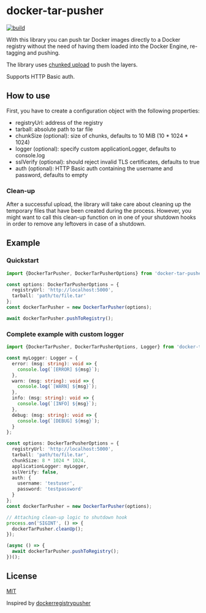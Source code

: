 # docker-tar-pusher

[![build](https://github.com/karolyp/docker-tar-pusher/actions/workflows/node.js.yml/badge.svg)](https://github.com/karolyp/docker-tar-pusher/actions/workflows/node.js.yml)

With this library you can push tar Docker images directly to a Docker registry without the need of having them loaded
into the
Docker Engine, re-tagging and pushing.

The library uses [chunked upload](https://docs.docker.com/registry/spec/api/#pushing-an-image) to push the layers.

Supports HTTP Basic auth.

## How to use

First, you have to create a configuration object with the following properties:

- registryUrl: address of the registry
- tarball: absolute path to tar file
- chunkSize (optional): size of chunks, defaults to 10 MiB (10 \* 1024 \* 1024)
- logger (optional): specify custom applicationLogger, defaults to console.log
- sslVerify (optional): should reject invalid TLS certificates, defaults to true
- auth (optional): HTTP Basic auth containing the username and password, defaults to empty

### Clean-up

After a successful upload, the library will take care about cleaning up the temporary files that have been created
during the process.
However, you might want to call this clean-up function on in one of your shutdown hooks in order to remove
any leftovers in case of a shutdown.

## Example

### Quickstart

```typescript
import {DockerTarPusher, DockerTarPusherOptions} from 'docker-tar-pusher';

const options: DockerTarPusherOptions = {
  registryUrl: 'http://localhost:5000',
  tarball: 'path/to/file.tar'
};
const dockerTarPusher = new DockerTarPusher(options);

await dockerTarPusher.pushToRegistry();
```

### Complete example with custom logger

```typescript
import {DockerTarPusher, DockerTarPusherOptions, Logger} from 'docker-tar-pusher';

const myLogger: Logger = {
  error: (msg: string): void => {
    console.log(`[ERROR] ${msg}`);
  },
  warn: (msg: string): void => {
    console.log(`[WARN] ${msg}`);
  },
  info: (msg: string): void => {
    console.log(`[INFO] ${msg}`);
  },
  debug: (msg: string): void => {
    console.log(`[DEBUG] ${msg}`);
  }
};

const options: DockerTarPusherOptions = {
  registryUrl: 'http://localhost:5000',
  tarball: 'path/to/file.tar',
  chunkSize: 8 * 1024 * 1024,
  applicationLogger: myLogger,
  sslVerify: false,
  auth: {
    username: 'testuser',
    password: 'testpassword'
  }
};
const dockerTarPusher = new DockerTarPusher(options);

// Attaching clean-up logic to shutdown hook
process.on('SIGINT', () => {
  dockerTarPusher.cleanUp();
});

(async () => {
  await dockerTarPusher.pushToRegistry();
})();
```

## License

[MIT](LICENSE)

Inspired by [dockerregistrypusher](https://github.com/Razikus/dockerregistrypusher)
